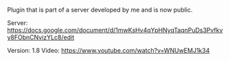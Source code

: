 Plugin that is part of a server developed by me and is now public.

Server: https://docs.google.com/document/d/1mwKsHv4qYpHNyqTaqnPuDs3Pvfkvy8FObnCNvizYLc8/edit

Version: 1.8
Video: https://www.youtube.com/watch?v=WNUwEMJ1k34

